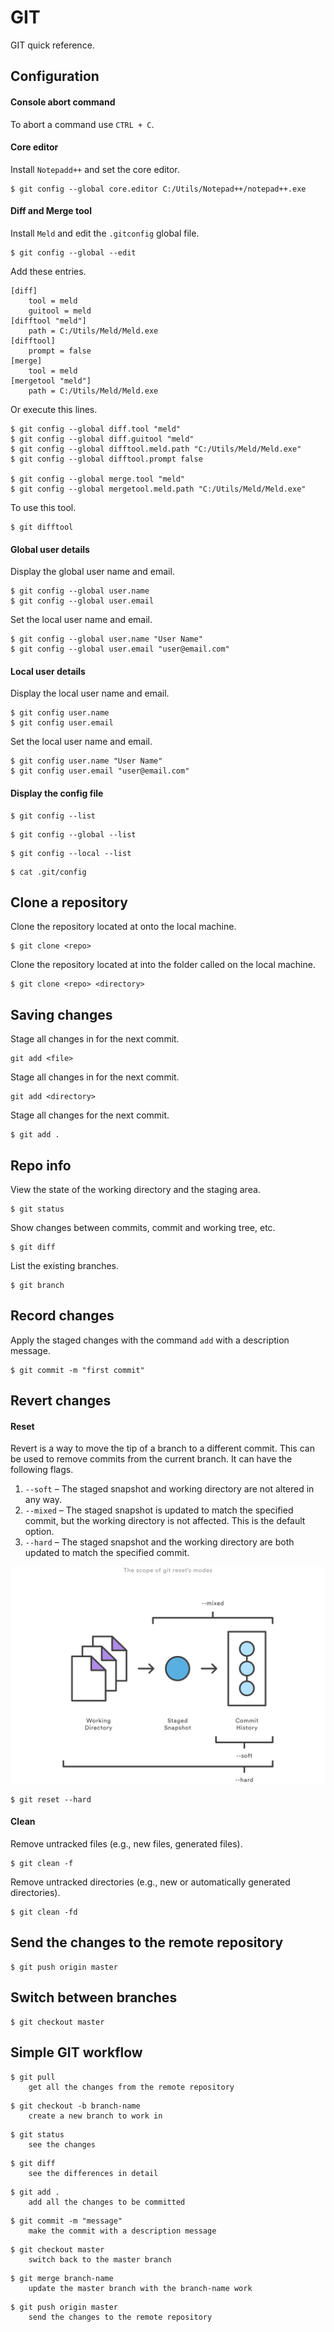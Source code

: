 # GIT

GIT quick reference.

## Configuration

#### Console abort command

To abort a command use `CTRL + C`.

#### Core editor

Install `Notepadd++` and set the core editor.

```
$ git config --global core.editor C:/Utils/Notepad++/notepad++.exe
```

#### Diff and Merge tool

Install `Meld` and edit the `.gitconfig` global file.

```
$ git config --global --edit
```

Add these entries.

```
[diff]
    tool = meld
    guitool = meld
[difftool "meld"]
    path = C:/Utils/Meld/Meld.exe
[difftool]
	prompt = false
[merge]
	tool = meld
[mergetool "meld"]
	path = C:/Utils/Meld/Meld.exe
```

Or execute this lines.

```
$ git config --global diff.tool "meld"
$ git config --global diff.guitool "meld"
$ git config --global difftool.meld.path "C:/Utils/Meld/Meld.exe"
$ git config --global difftool.prompt false

$ git config --global merge.tool "meld"
$ git config --global mergetool.meld.path "C:/Utils/Meld/Meld.exe"
```

To use this tool.

```
$ git difftool
```

#### Global user details

Display the global user name and email.

```
$ git config --global user.name
$ git config --global user.email
```

Set the local user name and email.

```
$ git config --global user.name "User Name"
$ git config --global user.email "user@email.com"
```

#### Local user details

Display the local user name and email.

```
$ git config user.name
$ git config user.email
```

Set the local user name and email.

```
$ git config user.name "User Name"
$ git config user.email "user@email.com"
```

#### Display the config file

```
$ git config --list
```

```
$ git config --global --list
```

```
$ git config --local --list
```

```
$ cat .git/config
```

## Clone a repository

Clone the repository located at <repo> onto the local machine.

```
$ git clone <repo>
```

Clone the repository located at <repo> into the folder called <directory> on the local machine.

```
$ git clone <repo> <directory>
```

## Saving changes

Stage all changes in <file> for the next commit.

```
git add <file>
```

Stage all changes in <directory> for the next commit.

```
git add <directory>
```

Stage all changes for the next commit.

```
$ git add .
```

## Repo info

View the state of the working directory and the staging area.

```
$ git status
```

Show changes between commits, commit and working tree, etc.

```
$ git diff
```

List the existing branches.

```
$ git branch
```

## Record changes

Apply the staged changes with the command `add` with a description message.

```
$ git commit -m "first commit"
```

## Revert changes

#### Reset

Revert is a way to move the tip of a branch to a different commit. This can be used to remove commits from the current branch. It can have the following flags.

1. `--soft` – The staged snapshot and working directory are not altered in any way.
2. `--mixed` – The staged snapshot is updated to match the specified commit, but the working directory is not affected. This is the default option.
3. `--hard` – The staged snapshot and the working directory are both updated to match the specified commit.

![Screenshot](art/git_reset_scope.svg)

```
$ git reset --hard
```

#### Clean

Remove untracked files (e.g., new files, generated files).

```
$ git clean -f
```

Remove untracked directories (e.g., new or automatically generated directories).

```
$ git clean -fd
```

## Send the changes to the remote repository

```
$ git push origin master
```

## Switch between branches

```
$ git checkout master
```

## Simple GIT workflow

```
$ git pull
    get all the changes from the remote repository
```
```
$ git checkout -b branch-name
    create a new branch to work in
```
```
$ git status
    see the changes
```
```
$ git diff
    see the differences in detail
```
```
$ git add .
    add all the changes to be committed
```
```
$ git commit -m "message"
    make the commit with a description message
```
```
$ git checkout master
    switch back to the master branch
```
```
$ git merge branch-name
    update the master branch with the branch-name work
```
```
$ git push origin master
    send the changes to the remote repository
```
